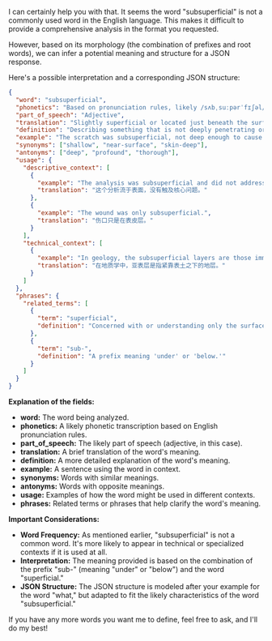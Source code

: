 I can certainly help you with that. It seems the word "subsuperficial" is not a commonly used word in the English language. This makes it difficult to provide a comprehensive analysis in the format you requested.

However, based on its morphology (the combination of prefixes and root words), we can infer a potential meaning and structure for a JSON response.

Here's a possible interpretation and a corresponding JSON structure:

```json
{
  "word": "subsuperficial",
  "phonetics": "Based on pronunciation rules, likely /sʌbˌsuːpərˈfɪʃəl/",
  "part_of_speech": "Adjective",
  "translation": "Slightly superficial or located just beneath the surface",
  "definition": "Describing something that is not deeply penetrating or thorough, and is located near or just under the surface.",
  "example": "The scratch was subsuperficial, not deep enough to cause serious damage.",
  "synonyms": ["shallow", "near-surface", "skin-deep"],
  "antonyms": ["deep", "profound", "thorough"],
  "usage": {
    "descriptive_context": [
      {
        "example": "The analysis was subsuperficial and did not address the core issues.",
        "translation": "这个分析流于表面，没有触及核心问题。"
      },
      {
        "example": "The wound was only subsuperficial.",
        "translation": "伤口只是在表皮层。"
      }
    ],
    "technical_context": [
      {
        "example": "In geology, the subsuperficial layers are those immediately beneath the topsoil.",
        "translation": "在地质学中，亚表层是指紧靠表土之下的地层。"
      }
    ]
  },
  "phrases": {
    "related_terms": [
      {
        "term": "superficial",
        "definition": "Concerned with or understanding only the surface or obvious; shallow."
      },
      {
        "term": "sub-",
        "definition": "A prefix meaning 'under' or 'below.'"
      }
    ]
  }
}
```

**Explanation of the fields:**

*   **word:** The word being analyzed.
*   **phonetics:** A likely phonetic transcription based on English pronunciation rules.
*   **part\_of\_speech:** The likely part of speech (adjective, in this case).
*   **translation:** A brief translation of the word's meaning.
*   **definition:** A more detailed explanation of the word's meaning.
*   **example:** A sentence using the word in context.
*   **synonyms:** Words with similar meanings.
*   **antonyms:** Words with opposite meanings.
*   **usage:** Examples of how the word might be used in different contexts.
*   **phrases:** Related terms or phrases that help clarify the word's meaning.

**Important Considerations:**

*   **Word Frequency:** As mentioned earlier, "subsuperficial" is not a common word. It's more likely to appear in technical or specialized contexts if it is used at all.
*   **Interpretation:** The meaning provided is based on the combination of the prefix "sub-" (meaning "under" or "below") and the word "superficial."
*   **JSON Structure:** The JSON structure is modeled after your example for the word "what," but adapted to fit the likely characteristics of the word "subsuperficial."

If you have any more words you want me to define, feel free to ask, and I'll do my best!
 